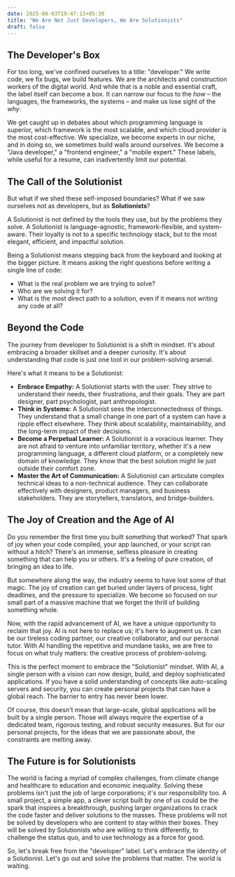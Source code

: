 ```yaml
---
date: 2025-08-03T19:47:13+05:30
title: "We Are Not Just Developers, We Are Solutionists"
draft: false
---
```


## The Developer's Box

For too long, we've confined ourselves to a title: "developer." We write code, we fix bugs, we build features. We are the architects and construction workers of the digital world. And while that is a noble and essential craft, the label itself can become a box. It can narrow our focus to the *how* – the languages, the frameworks, the systems – and make us lose sight of the *why*.

We get caught up in debates about which programming language is superior, which framework is the most scalable, and which cloud provider is the most cost-effective. We specialize, we become experts in our niche, and in doing so, we sometimes build walls around ourselves. We become a "Java developer," a "frontend engineer," a "mobile expert." These labels, while useful for a resume, can inadvertently limit our potential.

## The Call of the Solutionist

But what if we shed these self-imposed boundaries? What if we saw ourselves not as developers, but as **Solutionists**?

A Solutionist is not defined by the tools they use, but by the problems they solve. A Solutionist is language-agnostic, framework-flexible, and system-aware. Their loyalty is not to a specific technology stack, but to the most elegant, efficient, and impactful solution.

Being a Solutionist means stepping back from the keyboard and looking at the bigger picture. It means asking the right questions before writing a single line of code:

*   What is the real problem we are trying to solve?
*   Who are we solving it for?
*   What is the most direct path to a solution, even if it means not writing any code at all?

## Beyond the Code

The journey from developer to Solutionist is a shift in mindset. It's about embracing a broader skillset and a deeper curiosity. It's about understanding that code is just one tool in our problem-solving arsenal.

Here's what it means to be a Solutionist:

*   **Embrace Empathy:** A Solutionist starts with the user. They strive to understand their needs, their frustrations, and their goals. They are part designer, part psychologist, part anthropologist.
*   **Think in Systems:** A Solutionist sees the interconnectedness of things. They understand that a small change in one part of a system can have a ripple effect elsewhere. They think about scalability, maintainability, and the long-term impact of their decisions.
*   **Become a Perpetual Learner:** A Solutionist is a voracious learner. They are not afraid to venture into unfamiliar territory, whether it's a new programming language, a different cloud platform, or a completely new domain of knowledge. They know that the best solution might lie just outside their comfort zone.
*   **Master the Art of Communication:** A Solutionist can articulate complex technical ideas to a non-technical audience. They can collaborate effectively with designers, product managers, and business stakeholders. They are storytellers, translators, and bridge-builders.

## The Joy of Creation and the Age of AI

Do you remember the first time you built something that worked? That spark of joy when your code compiled, your app launched, or your script ran without a hitch? There's an immense, selfless pleasure in creating something that can help you or others. It's a feeling of pure creation, of bringing an idea to life.

But somewhere along the way, the industry seems to have lost some of that magic. The joy of creation can get buried under layers of process, tight deadlines, and the pressure to specialize. We become so focused on our small part of a massive machine that we forget the thrill of building something whole.

Now, with the rapid advancement of AI, we have a unique opportunity to reclaim that joy. AI is not here to replace us; it's here to augment us. It can be our tireless coding partner, our creative collaborator, and our personal tutor. With AI handling the repetitive and mundane tasks, we are free to focus on what truly matters: the creative process of problem-solving.

This is the perfect moment to embrace the "Solutionist" mindset. With AI, a single person with a vision can now design, build, and deploy sophisticated applications. If you have a solid understanding of concepts like auto-scaling servers and security, you can create personal projects that can have a global reach. The barrier to entry has never been lower.

Of course, this doesn't mean that large-scale, global applications will be built by a single person. Those will always require the expertise of a dedicated team, rigorous testing, and robust security measures. But for our personal projects, for the ideas that we are passionate about, the constraints are melting away.

## The Future is for Solutionists

The world is facing a myriad of complex challenges, from climate change and healthcare to education and economic inequality. Solving these problems isn't just the job of large corporations; it's our responsibility too. A small project, a simple app, a clever script built by one of us could be the spark that inspires a breakthrough, pushing larger organizations to crack the code faster and deliver solutions to the masses. These problems will not be solved by developers who are content to stay within their boxes. They will be solved by Solutionists who are willing to think differently, to challenge the status quo, and to use technology as a force for good.

So, let's break free from the "developer" label. Let's embrace the identity of a Solutionist. Let's go out and solve the problems that matter. The world is waiting.
